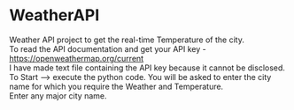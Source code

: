 # WeatherAPI
Weather API project to get the real-time Temperature of the city. \
To read the API documentation and get your API key - https://openweathermap.org/current \
I have made text file containing the API key because it cannot be disclosed. \
To Start --> execute the python code. You will be asked to enter the city name for which you require the Weather and Temperature. \
Enter any major city name.

